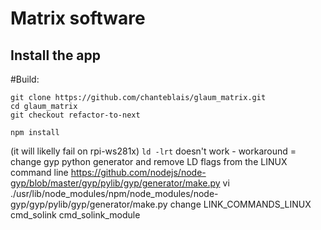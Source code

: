 # Matrix software

## Install the app

#Build:
```
git clone https://github.com/chanteblais/glaum_matrix.git
cd glaum_matrix
git checkout refactor-to-next

npm install
```


(it will likelly fail on rpi-ws281x)
`ld -lrt` doesn't work - workaround = change gyp python generator and remove LD flags from the LINUX command line
https://github.com/nodejs/node-gyp/blob/master/gyp/pylib/gyp/generator/make.py
vi ./usr/lib/node_modules/npm/node_modules/node-gyp/gyp/pylib/gyp/generator/make.py
change LINK_COMMANDS_LINUX
cmd_solink
cmd_solink_module